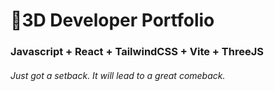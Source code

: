 # 🚀3D Developer Portfolio

### Javascript + React + TailwindCSS + Vite + ThreeJS
###### Just got a setback. It will lead to a great comeback.
